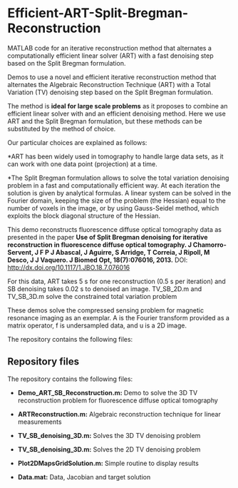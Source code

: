 # Efficient-ART-Split-Bregman-Reconstruction
MATLAB code for an iterative reconstruction method that alternates a computationally efficient linear solver (ART) with a fast denoising step based on the Split Bregman formulation. 

Demos to use a novel and efficient iterative reconstruction method that alternates the Algebraic Reconstruction Technique (ART) with a Total Variation (TV) denoising step based on the Split Bregman formulation.
 
The method is **ideal for large scale problems** as it proposes to combine an efficient linear solver with and an efficient denoising method. Here we use ART and the Split Bregman formulation, but these methods can be substituted by the method of choice. 

Our particular choices are explained as follows:

*ART has been widely used in tomography to handle large data sets, as it can work with one data point (projection) at a time. 

*The Split Bregman formulation allows to solve the total variation denoising problem in a fast and computationally efficient way. At each iteration the solution is given by analytical formulas. A linear system  can be solved in the Fourier domain, keeping the size of the problem (the Hessian) equal to the number of voxels in the image, or by using Gauss-Seidel method, which exploits the block diagonal structure of the Hessian. 

This demo reconstructs fluorescence diffuse optical tomography data as presented in the paper **Use of Split Bregman denoising for iterative reconstruction in fluorescence diffuse optical tomography. J Chamorro-Servent, J F P J Abascal, J Aguirre, S Arridge, T Correia, J Ripoll, M Desco, J J Vaquero. J Biomed Opt, 18(7):076016, 2013.** DOI: http://dx.doi.org/10.1117/1.JBO.18.7.076016

For this data, ART takes 5 s for one reconstruction (0.5 s per iteration) and SB denoising takes 0.02 s to denoised an image. TV_SB_2D.m and TV_SB_3D.m solve the constrained total variation problem

These demos solve the compressed sensing problem for magnetic resonance imaging as an exemplar. A is the Fourier transform provided as a matrix operator, f is undersampled data, and u is a 2D image. 

The repository contains the following files:

##  Repository files ##

The repository contains the following files:

- **Demo_ART_SB_Reconstruction.m:** Demo to solve the 3D TV reconstruction problem for fluorescence diffuse optical tomography

- **ARTReconstruction.m:** Algebraic reconstruction technique for linear measurements

- **TV_SB_denoising_3D.m:** Solves the 3D TV denoising problem

- **TV_SB_denoising_3D.m:** Solves the 2D TV denoising problem

- **Plot2DMapsGridSolution.m:** Simple routine to display results

- **Data.mat:** Data, Jacobian and target solution 

